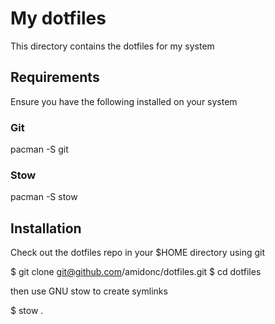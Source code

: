 # My dotfiles
This directory contains the dotfiles for my system

## Requirements
Ensure you have the following installed on your system

### Git
pacman -S git

### Stow
pacman -S stow

## Installation
Check out the dotfiles repo in your $HOME directory using git

$ git clone git@github.com/amidonc/dotfiles.git
$ cd dotfiles

then use GNU stow to create symlinks

$ stow .
